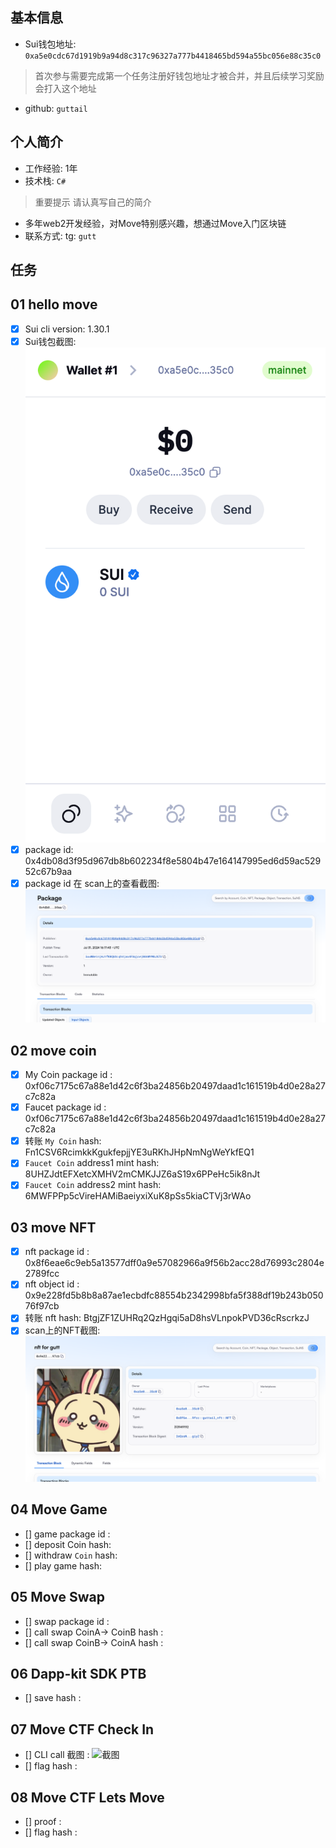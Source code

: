 ## 基本信息
- Sui钱包地址: `0xa5e0cdc67d1919b9a94d8c317c96327a777b4418465bd594a55bc056e88c35c0`
> 首次参与需要完成第一个任务注册好钱包地址才被合并，并且后续学习奖励会打入这个地址
- github: `guttail`

## 个人简介
- 工作经验: 1年
- 技术栈: `C#`
> 重要提示 请认真写自己的简介
- 多年web2开发经验，对Move特别感兴趣，想通过Move入门区块链
- 联系方式: tg: `gutt` 

## 任务

##   01 hello move  
- [x] Sui cli version: 1.30.1
- [x] Sui钱包截图: ![Sui钱包截图](./notes/0.png)
- [x] package id: 0x4db08d3f95d967db8b602234f8e5804b47e164147995ed6d59ac52952c67b9aa
- [x] package id 在 scan上的查看截图:![Scan截图](./notes/1.png)

##   02 move coin
- [x] My Coin package id :  0xf06c7175c67a88e1d42c6f3ba24856b20497daad1c161519b4d0e28a27c7c82a
- [x] Faucet package id : 0xf06c7175c67a88e1d42c6f3ba24856b20497daad1c161519b4d0e28a27c7c82a
- [x] 转账 `My Coin` hash:  Fn1CSV6RcimkkKgukfepjjYE3uRKhJHpNmNgWeYkfEQ1
- [x] `Faucet Coin` address1 mint hash:  8UHZJdtEFXetcXMHV2mCMKJJZ6aS19x6PPeHc5ik8nJt
- [x] `Faucet Coin` address2 mint hash:  6MWFPPp5cVireHAMiBaeiyxiXuK8pSs5kiaCTVj3rWAo

##   03 move NFT
- [x] nft package id : 0x8f6eae6c9eb5a13577dff0a9e57082966a9f56b2acc28d76993c2804e2789fcc
- [x] nft object id : 0x9e228fd5b8b8a87ae1ecbdfc88554b2342998bfa5f388df19b243b05076f97cb
- [x] 转账 nft  hash: BtgjZF1ZUHRq2QzHgqi5aD8hsVLnpokPVD36cRscrkzJ
- [x] scan上的NFT截图:![Scan截图](./notes/3.png)

##   04 Move Game
- [] game package id :
- [] deposit Coin hash:
- [] withdraw `Coin` hash:
- [] play game hash:

##   05 Move Swap
- [] swap package id :
- [] call swap CoinA-> CoinB  hash :
- [] call swap CoinB-> CoinA  hash :

##   06 Dapp-kit SDK PTB
- [] save hash :

##   07 Move CTF Check In
- [] CLI call 截图 : ![截图](./images/你的图片地址)
- [] flag hash :

##   08 Move CTF Lets Move
- [] proof : 
- [] flag hash :
